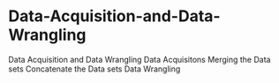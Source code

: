 # Data-Acquisition-and-Data-Wrangling
Data Acquisition and Data Wrangling
Data Acquisitons
Merging the Data sets
Concatenate the Data sets
Data Wrangling 
